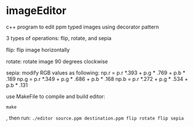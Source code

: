 # imageEditor
c++ program to edit ppm typed images using decorator pattern

3 types of operations: flip, rotate, and sepia

flip: 
ﬂip image horizontally

rotate: 
rotate image 90 degrees clockwise

sepia: 
modify RGB values as following:
np.r = p.r *.393 + p.g * .769 + p.b * .189 
np.g = p.r *.349 + p.g * .686 + p.b * .168 
np.b = p.r *.272 + p.g * .534 + p.b * .131 


use MakeFile to compile and build editor:

`make`

, then run:
`./editor source.ppm destination.ppm flip rotate flip sepia`

